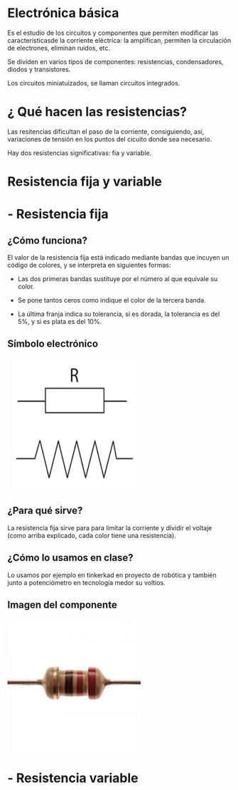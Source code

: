 # Electrónica básica

Es el estudio de los circuitos y componentes que permiten modificar las característicasde la corriente eléctrica: la amplifican, permiten la circulación de electrones, eliminan ruidos, etc.

Se dividen en varios tipos de componentes: resistencias, condensadores, diodos y transistores.

Los circuitos miniatuizados, se llaman circuitos integrados.

# ¿ Qué hacen las resistencias?

Las resitencias dificultan el paso de la corriente, consiguiendo, así, variaciones de tensión en los puntos del cicuito donde sea necesario.

Hay dos resistencias significativas: fia y variable.

# Resistencia fija y variable

# - Resistencia fija

## ¿Cómo funciona?

El valor de la resistencia fija está indicado mediante bandas que incuyen un código de colores, y se interpreta en siguientes formas:

- Las dos primeras bandas sustituye por el número al que equivale su color.

- Se pone tantos ceros como indique el color de la tercera banda.

- La última franja indica su tolerancia, si es dorada, la tolerancia es del 5%, y si es plata es del 10%.

## Símbolo electrónico

<img src="Imagenes/resistencia fija.png" width="300" height="300" />

## ¿Para qué sirve?

La resistencia fija sirve para para limitar la corriente y dividir el voltaje (como arriba explicado, cada color tiene una resistencia).

## ¿Cómo lo usamos en clase?

Lo usamos por ejemplo en tinkerkad en proyecto de robótica y también junto a potenciómetro en tecnología medor su voltios.

## Imagen del componente

<img src="Imagenes/foto resistencis fija.jpg" width="300" height="300" />

# - Resistencia variable













